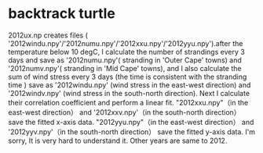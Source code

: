 # backtrack turtle 
2012ux.np creates files ( '2012windu.npy'/'2012numu.npy'/'2012xxu.npy'/'2012yyu.npy').after the temperature below 10 degC, I calculate the number of strandings every 3 days and save as '2012numu.npy'( stranding in 'Outer Cape' towns) and '2012numv.npy'( stranding in 'Mid Cape' towns), and I also calculate the sum of wind stress every 3 days (the time is consistent with the stranding time ) save as '2012windu.npy' (wind stress in the east-west direction) and '2012windv.npy'  (wind stress in the south-north direction).
   Next I calculate their correlation coefficient and perform a linear fit. "2012xxu.npy"（in the east-west direction） and '2012xxv.npy'（in the south-north direction） save the fitted x-axis data. "2012yyu.npy"（in the east-west direction） and '2012yyv.npy'（in the south-north direction） save the fitted y-axis data.
  I'm sorry, It is very hard to understand it. Other years are same to 2012.
